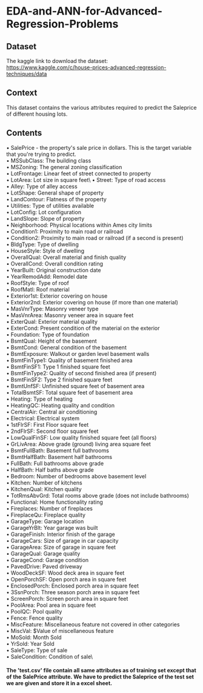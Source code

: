 # EDA-and-ANN-for-Advanced-Regression-Problems
## Dataset
The kaggle link to download the dataset: \
https://www.kaggle.com/c/house-prices-advanced-regression-techniques/data

## Context
This dataset contains the various attributes required to predict the Saleprice of different housing lots.

## Contents
•	SalePrice - the property's sale price in dollars. This is the target variable that you're trying to predict.\
•	MSSubClass: The building class\
•	MSZoning: The general zoning classification\
•	LotFrontage: Linear feet of street connected to property\
•	LotArea: Lot size in square feet\ 
•	Street: Type of road access\
•	Alley: Type of alley access\
•	LotShape: General shape of property\
•	LandContour: Flatness of the property\
•	Utilities: Type of utilities available\
•	LotConfig: Lot configuration\
•	LandSlope: Slope of property\
•	Neighborhood: Physical locations within Ames city limits\
•	Condition1: Proximity to main road or railroad\
•	Condition2: Proximity to main road or railroad (if a second is present)\
•	BldgType: Type of dwelling\
•	HouseStyle: Style of dwelling\
•	OverallQual: Overall material and finish quality\
•	OverallCond: Overall condition rating\
•	YearBuilt: Original construction date\
•	YearRemodAdd: Remodel date\
•	RoofStyle: Type of roof\
•	RoofMatl: Roof material\
•	Exterior1st: Exterior covering on house\
•	Exterior2nd: Exterior covering on house (if more than one material)\
•	MasVnrType: Masonry veneer type\
•	MasVnrArea: Masonry veneer area in square feet\
•	ExterQual: Exterior material quality\
•	ExterCond: Present condition of the material on the exterior\
•	Foundation: Type of foundation\
•	BsmtQual: Height of the basement\
•	BsmtCond: General condition of the basement\
•	BsmtExposure: Walkout or garden level basement walls\
•	BsmtFinType1: Quality of basement finished area\
•	BsmtFinSF1: Type 1 finished square feet\
•	BsmtFinType2: Quality of second finished area (if present)\
•	BsmtFinSF2: Type 2 finished square feet\
•	BsmtUnfSF: Unfinished square feet of basement area\
•	TotalBsmtSF: Total square feet of basement area\
•	Heating: Type of heating\
•	HeatingQC: Heating quality and condition\
•	CentralAir: Central air conditioning\
•	Electrical: Electrical system\
•	1stFlrSF: First Floor square feet\
•	2ndFlrSF: Second floor square feet\
•	LowQualFinSF: Low quality finished square feet (all floors)\
•	GrLivArea: Above grade (ground) living area square feet\
•	BsmtFullBath: Basement full bathrooms\
•	BsmtHalfBath: Basement half bathrooms\
•	FullBath: Full bathrooms above grade\
•	HalfBath: Half baths above grade\
•	Bedroom: Number of bedrooms above basement level\
•	Kitchen: Number of kitchens\
•	KitchenQual: Kitchen quality\
•	TotRmsAbvGrd: Total rooms above grade (does not include bathrooms)\
•	Functional: Home functionality rating\
•	Fireplaces: Number of fireplaces\
•	FireplaceQu: Fireplace quality\
•	GarageType: Garage location\
•	GarageYrBlt: Year garage was built\
•	GarageFinish: Interior finish of the garage\
•	GarageCars: Size of garage in car capacity\
•	GarageArea: Size of garage in square feet\
•	GarageQual: Garage quality\
•	GarageCond: Garage condition\
•	PavedDrive: Paved driveway\
•	WoodDeckSF: Wood deck area in square feet\
•	OpenPorchSF: Open porch area in square feet\
•	EnclosedPorch: Enclosed porch area in square feet\
•	3SsnPorch: Three season porch area in square feet\
•	ScreenPorch: Screen porch area in square feet\
•	PoolArea: Pool area in square feet\
•	PoolQC: Pool quality\
•	Fence: Fence quality\
•	MiscFeature: Miscellaneous feature not covered in other categories\
•	MiscVal: $Value of miscellaneous feature\
•	MoSold: Month Sold\
•	YrSold: Year Sold\
•	SaleType: Type of sale\
•	SaleCondition: Condition of sale\

#### The 'test.csv' file contain all same attributes as of training set except that of the SalePrice attribute. We have to predict the Saleprice of the test set we are given and store it in a excel sheet.





